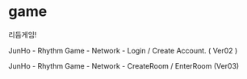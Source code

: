 # game
리듬게임!

JunHo - Rhythm Game - Network - Login / Create Account.
( Ver02 )


JunHo - Rhythm Game - Network - CreateRoom / EnterRoom
(Ver03)